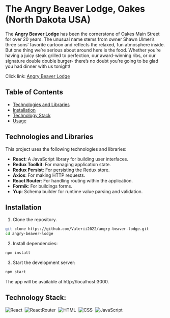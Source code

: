 # The Angry Beaver Lodge, Oakes (North Dakota USA)

The **Angry Beaver Lodge** has been the cornerstone of Oakes Main Street for
over 20 years. The unusual name stems from owner Shawn Ulmer’s three sons’
favorite cartoon and reflects the relaxed, fun atmosphere inside. But one thing
we’re serious about around here is the food. Whether you’re having a juicy steak
grilled to perfection, our award-winning ribs, or our signature double double
burger- there’s no doubt you’re going to be glad you had dinner with us tonight!

Click link: [Angry Beaver Lodge](https://angry-beaver-lodge.vercel.app/)

## Table of Contents

- [Technologies and Libraries](#technologies-and-libraries)
- [Installation](#installation)
- [Technology Stack](#technology-stack)
- [Usage](#usage)

## Technologies and Libraries

This project uses the following technologies and libraries:

- **React**: A JavaScript library for building user interfaces.
- **Redux Toolkit**: For managing application state.
- **Redux Persist**: For persisting the Redux store.
- **Axios**: For making HTTP requests.
- **React Router**: For handling routing within the application.
- **Formik**: For buildings forms.
- **Yup**: Schema builder for runtime value parsing and validation.

## Installation

1. Clone the repository.

```sh
git clone https://github.com/Valerii2022/angry-beaver-lodge.git
cd angry-beaver-lodge
```

2. Install dependencies:

```sh
npm install
```

3. Start the development server:

```sh
npm start
```

The app will be available at http://localhost:3000.

## Technology Stack:

![React](https://img.shields.io/badge/-React-05122A?style=flat&logo=react)&nbsp;
![ReactRouter](https://img.shields.io/badge/-ReactRouter-05122A?style=flat&logo=ReactRouter)&nbsp;
![HTML](https://img.shields.io/badge/-HTML-05122A?style=flat&logo=HTML5)&nbsp;
![CSS](https://img.shields.io/badge/-CSS-05122A?style=flat&logo=CSS3&logoColor=1572B6)&nbsp;
![JavaScript](https://img.shields.io/badge/-JavaScript-05122A?style=flat&logo=javascript)&nbsp;
